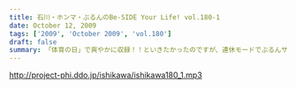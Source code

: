 ```yaml
---
title: 石川・ホンマ・ぶるんのBe-SIDE Your Life! vol.180-1
date: October 12, 2009
tags: ['2009', 'October 2009', 'vol.180']
draft: false
summary: 「体育の日」で爽やかに収録！！といきたかったのですが、連休モードでぶるんサンから集合時間に、「すみません。今、起きました。」とメールが・・・NAMAE
---
```


http://project-phi.ddo.jp/ishikawa/ishikawa180_1.mp3